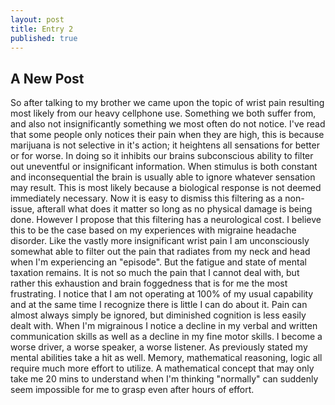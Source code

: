```yaml
---
layout: post
title: Entry 2
published: true
---
```

## A New Post

So after talking to my brother we came upon the topic of wrist pain resulting most likely from our heavy cellphone use. Something we both suffer from, and also not insignificantly something we most often do not notice. I've read that some people only notices their pain when they are high, this is because marijuana is not selective in it's action; it heightens all sensations for better or for worse. In doing so it inhibits our brains subconscious ability to filter out uneventful or insignificant information. When stimulus is both constant and inconsequential the brain is usually able to ignore whatever sensation may result. This is most likely because a biological response is not deemed immediately necessary. Now it is easy to dismiss this filtering as a non-issue, afterall what does it matter so long as no physical damage is being done. However I propose that this filtering has a neurological cost. I believe this to be the case based on my experiences with migraine headache disorder. Like the vastly more insignificant wrist pain I am unconsciously somewhat able to filter out the pain that radiates from my neck and head when I'm experiencing an "episode".  But the fatigue and state of mental taxation remains. It is not so much the pain that I cannot deal with, but rather this exhaustion and brain foggedness that is for me the most frustrating. I notice that I am not operating at 100% of my usual capability and at the same time I recognize there is little I can do about it. Pain can almost always simply be ignored, but diminished cognition is less easily dealt with. When I'm migrainous I notice a decline in my verbal and written communication skills as well as a decline in my fine motor skills. I become a worse driver, a worse speaker, a worse listener. As previously stated my mental abilities take a hit as well. Memory, mathematical reasoning, logic all require much more effort to utilize. A mathematical concept that may only take me 20 mins to understand when I'm thinking "normally" can suddenly seem impossible for me to grasp even after hours of effort. 
